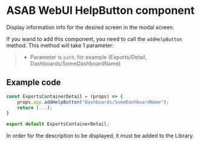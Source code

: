 # ASAB WebUI HelpButton component

Display information info for the desired screen in the modal screen.

If you wand to add this component, you need to call the `addHelpButton` method. This method will take 1 parameter:
>- Parameter is `path`, for example (Exports/Detail, Dashboards/SomeDashboardName)
## Example code

```javascript
const ExportsContainerDetail = (props) => {
	props.app.addHelpButton("Dashboards/SomeDashboardName");
	return (...);
}

export default ExportsContainerDetail;
```

In order for the description to be displayed, it must be added to the Library.